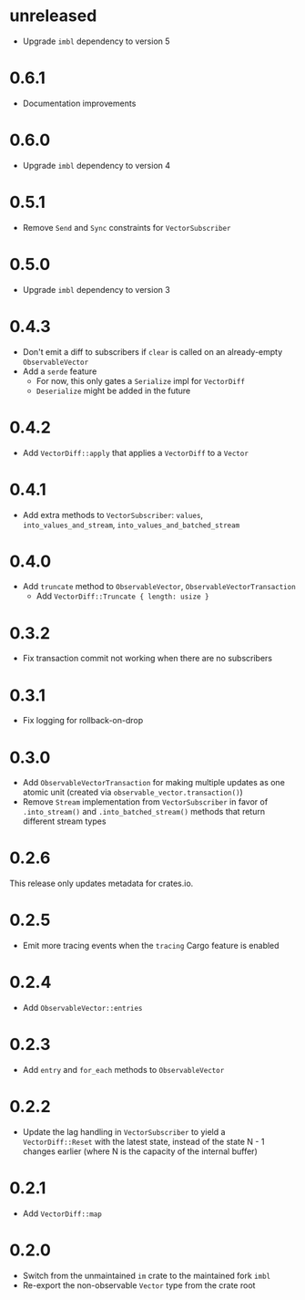# unreleased

- Upgrade `imbl` dependency to version 5

# 0.6.1

- Documentation improvements

# 0.6.0

- Upgrade `imbl` dependency to version 4

# 0.5.1

- Remove `Send` and `Sync` constraints for `VectorSubscriber`

# 0.5.0

- Upgrade `imbl` dependency to version 3

# 0.4.3

- Don't emit a diff to subscribers if `clear` is called on an already-empty
  `ObservableVector`
- Add a `serde` feature
  - For now, this only gates a `Serialize` impl for `VectorDiff`
  - `Deserialize` might be added in the future

# 0.4.2

- Add `VectorDiff::apply` that applies a `VectorDiff` to a `Vector`

# 0.4.1

- Add extra methods to `VectorSubscriber`: `values`, `into_values_and_stream`,
  `into_values_and_batched_stream`

# 0.4.0

- Add `truncate` method to `ObservableVector`, `ObservableVectorTransaction`
  - Add `VectorDiff::Truncate { length: usize }`

# 0.3.2

- Fix transaction commit not working when there are no subscribers

# 0.3.1

- Fix logging for rollback-on-drop

# 0.3.0

- Add `ObservableVectorTransaction` for making multiple updates as one atomic
  unit (created via `observable_vector.transaction()`)
- Remove `Stream` implementation from `VectorSubscriber` in favor of
  `.into_stream()` and `.into_batched_stream()` methods that return different
  stream types

# 0.2.6

This release only updates metadata for crates.io.

# 0.2.5

- Emit more tracing events when the `tracing` Cargo feature is enabled

# 0.2.4

- Add `ObservableVector::entries`

# 0.2.3

- Add `entry` and `for_each` methods to `ObservableVector`

# 0.2.2

- Update the lag handling in `VectorSubscriber` to yield a `VectorDiff::Reset`
  with the latest state, instead of the state N - 1 changes earlier (where N is
  the capacity of the internal buffer)

# 0.2.1

- Add `VectorDiff::map`

# 0.2.0

- Switch from the unmaintained `im` crate to the maintained fork `imbl`
- Re-export the non-observable `Vector` type from the crate root
